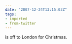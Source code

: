 ```yaml
---
date: "2007-12-24T13:15:03Z"
tags:
- imported
- from-twitter
---
```

is off to London for Christmas.
